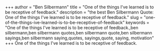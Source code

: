 +++
author = "Ben Silbermann"
title = "One of the things I've learned is to be receptive of feedback."
description = "the best Ben Silbermann Quote: One of the things I've learned is to be receptive of feedback."
slug = "one-of-the-things-ive-learned-is-to-be-receptive-of-feedback"
keywords = "One of the things I've learned is to be receptive of feedback.,ben silbermann,ben silbermann quotes,ben silbermann quote,ben silbermann sayings,ben silbermann saying,quotes, sayings,quote, saying, motivation"
+++
One of the things I've learned is to be receptive of feedback.
